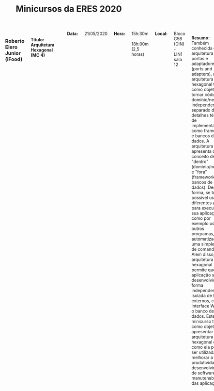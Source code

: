﻿---
layout: page-fullwidth
title: "Minicursos da ERES 2020"
subheadline: ""
permalink: "/minicursos/"
header:
   image_fullwidth: banner_eres2020.png
---

<div class="row t30">
    <div class="medium-16 columns">
        <img src="{{ site.urlimg }}roberto_elero.png" alt="" align="middle"><br>
        <h3>Roberto Elero Junior (iFood)</h3>
		<h4>Título: Arquitetura Hexagonal (MC 4) </h4><br>		
		<b>Data:</b> 21/05/2020 <br>
		<b>Hora:</b> 15h:30m - 18h:00m (2,5 horas) <br>
		<b>Local:</b> Bloco C56 (DIN) - LIN1 sala 12</b> <br><br>
		<p class="text-justify"><b>Resumo:</b> Também conhecida como arquitetura de portas e adaptadores (ports and adapters), a arquitetura hexagonal tem como objetivo tornar código de domínio/negócio independente e separado de detalhes técnicos de implementação como frameworks e bancos de dados. A arquitetura apresenta o conceito de "dentro" (domínio/negócio) e "fora" (frameworks, bancos de dados). Dessa forma, se torna possível usar diferentes atores para execução de sua aplicação, como por exemplo usuários, outros programas, testes automatizados ou uma simples linha de comando. Além disso, a arquitetura hexagonal permite que sua aplicação seja desenvolvida de forma independente e isolada de fatores externos, como a interface WEB ou o banco de dados. Este minicurso tem como objetivo apresentar a arquitetura hexagonal e como ela pode ser utilizada para melhorar a produtividade do desenvolvimento de software e a manutenabilidade das aplicações. </p><br><br>
		<b>Bio:</b> Atualmente é desenvolvedor Java no iFood. É certificado pela Oracle e AWS com 9 anos de experiência em desenvolvimento desktop, aplicações web, e desenvolvimento para dispositivos móveis na plataforma Android. É graduado em Sistemas de Informação na UENP, Campus Luiz Meneguel. É apaixonado por empreendedorismo, resolução de problemas e música.
    </div><!-- /.medium-4.columns -->

</div><!-- /.row -->

